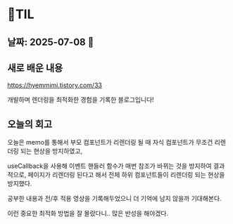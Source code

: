 # 🧾TIL

## 날짜: 2025-07-08 🐣

## 새로 배운 내용

https://hyemmimi.tistory.com/33

개발하며 렌더링을 최적화한 경험을 기록한 블로그입니다!

## 오늘의 회고

오늘은 memo를 통해서 부모 컴포넌트가 리렌더링 될 때 자식 컴포넌트가 무조건 리렌더링 되는 현상을 방지하였고,

useCallback을 사용해 이벤트 핸들러 함수가 매번 참조가 바뀌는 것을 방지하여 결과적으로, 페이지가 리렌더링 된다고 해서 전체 하위 컴포넌트들이 리렌더링 되는 현상을 방지했다.

공부한 내용과 전/후 적용 영상을 기록해두었으니 더 기억에 남지 않을까 기대해본다.

이런 중요한 최적화 방법을 잘 몰랐다니.. 많은 반성을 해야겠다.
